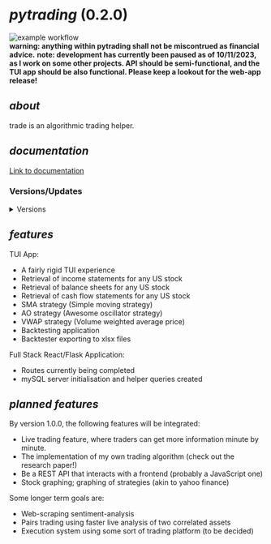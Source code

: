 # _pytrading_ (0.2.0)

![example workflow](https://github.com/haezera/pytrading/actions/workflows/python-app.yml/badge.svg)\
**warning: anything within pytrading shall not be miscontrued as financial advice.**
**note: development has currently been paused as of 10/11/2023, as I work on some other projects. API should be semi-functional, and the TUI app should be also functional. Please keep a lookout for the web-app release!**
## _about_
trade is an algorithmic trading helper.

## _documentation_
<a href="https://haezera.github.io/pytrading/index.html" target="_blank">Link to documentation</a>

### Versions/Updates
<details closed>
<summary> Versions </summary>
<details closed>
<summary>0.1.2</summary>
  <ul>
    <li> Major user routes completed </li>
    <li> Beginning of stock analysis API routes </li>
    <li> Basic unit testing</li>
  </ul>
</details>
  
<details closed>
<summary>0.1.1</summary>
  <ul>
    <li> Establishment of API</li>
    <li> Project goal change - full stack project </li>
    <li> xlsx exporting included</li>
  </ul>
</details>

<details closed>
<summary>0.1.0</summary>
  <ul>
    <li> TUI experience</li>
    <li> Stock analysis, beta backtester implemented </li>
    <li> No API, no front end</li>
  </ul>
</details>
</details>


## _features_
TUI App:
<ul>
  <li>A fairly rigid TUI experience</li>
  <li>Retrieval of income statements for any US stock</li>
  <li>Retrieval of balance sheets for any US stock</li>
  <li>Retrieval of cash flow statements for any US stock</li>
  <li>SMA strategy (Simple moving strategy)</li>
  <li>AO strategy (Awesome oscillator strategy)</li>
  <li>VWAP strategy (Volume weighted average price)</li>
  <li>Backtesting application</li>
  <li>Backtester exporting to xlsx files</li>
</ul>
Full Stack React/Flask Application:
<ul>
  <li>Routes currently being completed</li>
  <li>mySQL server initialisation and helper queries created</li>
</ul>

## _planned features_
By version 1.0.0, the following features will be integrated:
<ul>
  <li>Live trading feature, where traders can get more information minute by minute.</li>
  <li>The implementation of my own trading algorithm (check out the research paper!)</li>
  <li>Be a REST API that interacts with a frontend (probably a JavaScript one)</li>
  <li>Stock graphing; graphing of strategies (akin to yahoo finance)</li>
</ul>

Some longer term goals are:
<ul>
  <li>Web-scraping sentiment-analysis</li>
  <li>Pairs trading using faster live analysis of two correlated assets</li>
  <li>Execution system using some sort of trading platform (to be decided)</li>
</ul>
